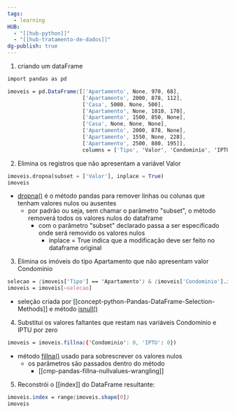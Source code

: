 ```yaml
---
tags:
  - learning
HUB:
  - "[[hub-python]]"
  - "[[hub-tratamento-de-dados]]"
dg-publish: true
---
```


1) criando um dataFrame
```css
import pandas as pd

imoveis = pd.DataFrame([['Apartamento', None, 970, 68], 
                        ['Apartamento', 2000, 878, 112], 
                        ['Casa', 5000, None, 500], 
                        ['Apartamento', None, 1010, 170], 
                        ['Apartamento', 1500, 850, None], 
                        ['Casa', None, None, None], 
                        ['Apartamento', 2000, 878, None], 
                        ['Apartamento', 1550, None, 228], 
                        ['Apartamento', 2500, 880, 195]], 
                        columns = ['Tipo', 'Valor', 'Condominio', 'IPTU'])
```

2) Elimina os registros que não apresentam a variável Valor
```python
imoveis.dropna(subset = ['Valor'], inplace = True)
imoveis
```
- [dropna()](https://pandas.pydata.org/docs/reference/api/pandas.DataFrame.dropna.html) é o método pandas para remover linhas ou colunas que tenham valores nulos ou ausentes
	- por padrão ou seja, sem chamar o parâmetro "subset", o método removerá todos os valores nulos do dataframe
		- com o parâmetro "subset" declarado passa a ser especificado onde será removido os valores nulos
			- inplace = True indica que a modificação deve ser feito no dataframe original


3) Elimina os imóveis do tipo Apartamento que não apresentam valor Condomínio
```css
selecao = (imoveis['Tipo'] == 'Apartamento') & (imoveis['Condominio'].isnull())
imoveis = imoveis[~selecao]
```
- seleção criada por [[concept-python-Pandas-DataFrame-Selection-Methods]] e método [isnull()](https://pandas.pydata.org/docs/reference/api/pandas.DataFrame.isnull.html)


4) Substitui os valores faltantes que restam nas variáveis Condominio e IPTU por zero
```css
imoveis = imoveis.fillna({'Condominio': 0, 'IPTU': 0})
```
- método [fillna()](https://pandas.pydata.org/docs/reference/api/pandas.DataFrame.fillna.html) usado para sobrescrever os valores nulos 
	- os parâmetros são passados dentro do método
		- [[cmp-pandas-fillna-nullvalues-wrangling]]

5) Reconstrói o [[index]] do DataFrame resultante:
```css
imoveis.index = range(imoveis.shape[0])
imoveis
```

